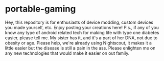 # portable-gaming
Hey, this repository is for enthusiasts of device modding, custom devices you made yourself, etc. Enjoy posting your creations here!
P.s., if any of you know any type of android related tech for making life with type one diabetes easier, please tell me.
My sister has it, and it's a part of her DNA, not due to obesity or age. Please help, we're already using Nightscout, it makes
it a little easier but the disease is still a pain in the ass. Please enlighten me on any new technologies that would make it easier on out family.
